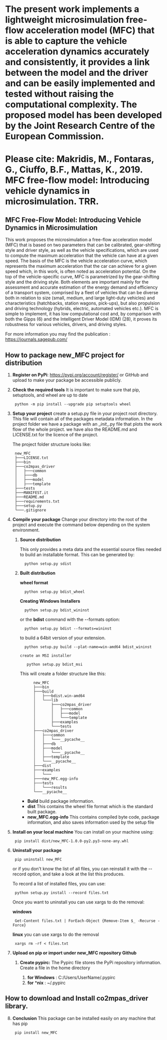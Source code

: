 # The present work implements a lightweight microsimulation free-flow acceleration model (MFC) that is able to capture the vehicle acceleration dynamics accurately and consistently, it provides a link between the model and the driver and can be easily implemented and tested without raising the computational complexity. The proposed model has been developed by the Joint Research Centre of the European Commission. 

# Please cite: Makridis, M., Fontaras, G., Ciuffo, B.F., Mattas, K., 2019. MFC free-flow model: Introducing vehicle dynamics in microsimulation. TRR.

## MFC Free-Flow Model: Introducing Vehicle Dynamics in Microsimulation

This work proposes the microsimulation a free-flow acceleration model (MFC) 
that is based on two parameters that can be calibrated, gear-shifting style and 
driver style, as well as the vehicle specifications, which are used to compute 
the maximum acceleration that the vehicle can have at a given speed. The basis 
of the MFC is the vehicle acceleration curve, which represents the maximum 
acceleration that the car can achieve for a given speed which, in this work, 
is often noted as acceleration potential. On the top of the vehicle-specific curve, 
MFC is parametrized by the gear-shifting style and the driving style. Both elements 
are important mainly for the assessment and accurate estimation of the energy 
demand and efficiency of a transport system, comprised by a fleet of vehicles 
that can be diverse both in relation to size (small, medium, and large light-duty
 vehicles) and characteristics (hatchbacks, station wagons, pick-ups), but also 
 propulsion and driving technology (hybrids, electric, automated vehicles etc.). 
 MFC is simple to implement, it has low computational cost and, by comparison 
 with both the Gipps (6) and the Intelligent Driver Model (IDM) (28), it proves 
 its robustness for various vehicles, drivers, and driving styles.
 
For more information you may find the publication :
https://journals.sagepub.com/ 


## How to package new_MFC project for distribution
<!--move them to CONTRIBUTING.md -->

1. **Register on PyPi**: https://pypi.org/account/register/ or GitHub and upload 
    to make your package be accessible publicly.
    
2. **Check the required tools**
    It is important to make sure that pip, setuptools, and wheel are up to date      
    
        python -m pip install --upgrade pip setuptools wheel
        
3. **Setup your project**
    create a setup.py file in your project root directory. This file will contain
    all of the packages metadata information. In the project folder we have
    a package with an \__init__.py file that plots the work flow of the whole 
    project. we have also the README.md and LICENSE.txt for the licence of the
    project.
    
    The project folder structure looks like: 
    
        new_MFC
        ├───LICENSE.txt
        ├───bin
        ├───co2mpas_driver
        │   ├───common
        │   ├───db
        │   ├───model
        │   ├───template
        ├───tests
        ├───MANIFEST.it
        ├───README.md
        ├───requirements.txt
        ├───setup.py
        └───.gitignore

4. **Compile your package**
   Change your directory into the root of the project and execute the command below
   depending on the system environment.
   
   1. **Source distribution**
   
        This only provides a meta data and the essential source files needed 
        to build an installable format. This can be generated by:
        
            python setup.py sdist
   
   2. **Built distribution**
         
         **wheel format**
         
            python setup.py bdist_wheel
            
         **Creating Windows Installers**
            
            python setup.py bdist_wininst
            
         or the **bdist** command with the --formats option:
         
            python setup.py bdist --formats=wininst
            
         to build a 64bit version of your extension.
         
            python setup.py build --plat-name=win-amd64 bdist_wininst
          
          create an MSI installer
          
             python setup.py bdist_msi
            
         This will create a folder structure like this:

                new_MFC
                ├───bin
                ├───build
                │   ├───bdist.win-amd64
                │   └───lib
                │       ├───co2mpas_driver
                │       │   ├───common
                │       │   ├───model
                │       │   └───template
                │       ├───examples
                │       └───tests
                ├───co2mpas_driver
                │   ├───common
                │   │   └───__pycache__
                │   ├───db
                │   ├───model
                │   │   └───__pycache__
                │   ├───template
                │   └───__pycache__
                ├───dist
                ├───examples
                │   └───
                ├───new_MFC.egg-info
                ├───tests
                │   └───results
                └───__pycache__
            
         * **Build** build package information.
         * **dist** This contains the wheel file format which is the standard 
            built package.
         * **new_MFC.egg-info** This contains compiled byte code, package 
            information, and also saves information used by the setup file
 
5. **Install on your local machine**
    You can install on your machine using:
    
        pip install dist/new_MFC-1.0.0-py2.py3-none-any.whl
        
6. **Uninstall your package**

        pip uninstall new_MFC
        
   or if you don't know the list of all files, you can reinstall it with the
   --record option, and take a look at the list this produces.
   
   To record a list of installed files, you can use:
   
        python setup.py install --record files.txt
        
   Once you want to uninstall you can use xargs to do the removal:
   
   **windows**
   
        Get-Content files.txt | ForEach-Object {Remove-Item $_ -Recurse -Force}
        
   **linux** you can use xargs to do the removal
   
        xargs rm -rf < files.txt

7. **Upload on pip or import under new_MFC repository Github**

    1. **Create pypirc:** The Pypirc file stores the PyPi repository information. 
    Create a file in the home directory
    
        1. **for Windows** :  C:/Users/UserName/.pypirc
        2. **for** ***nix** :   ~/.pypirc  

## How to download and Install co2mpas_driver library.
8. **Conclusion**
    This package can be installed easily on any machine that has pip
    
        pip install new_MFC 

[1]: https://ljvmiranda921.github.io/notebook/2018/06/21/precommits-using-black-and-flake8/
[2]: https://black.readthedocs.io/                   